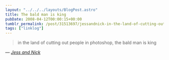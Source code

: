 ```yaml
---
layout: "../../../layouts/BlogPost.astro"
title: The bald man is king
pubDate: 2008-04-12T00:00:15+00:00
tumblr_permalink: /post/31513697/jessandnick-in-the-land-of-cutting-out-people-in
tags: ["linklog"]
---
```


> in the land of cutting out people in photoshop, the bald man is king

— <cite>[Jess and Nick](http://tumblr.nickandjess.co.uk/post/31481445)</cite>
